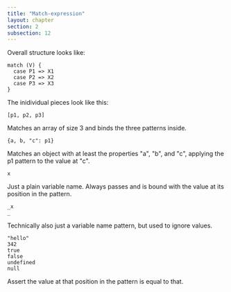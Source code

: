 ```yaml
---
title: "Match-expression"
layout: chapter
section: 2
subsection: 12
---
```


Overall structure looks like:

    match (V) {
      case P1 => X1
      case P2 => X2
      case P3 => X3
    }

The inidividual pieces look like this:

    [p1, p2, p3]

Matches an array of size 3 and binds the three patterns inside.

    {a, b, "c": p1}

Matches an object with at least the properties "a", "b", and "c", applying the p1 pattern to the value at "c".

    x

Just a plain variable name. Always passes and is bound with the value at its position in the pattern.

    _x
    _

Technically also just a variable name pattern, but used to ignore values.

    "hello"
    342
    true
    false
    undefined
    null

Assert the value at that position in the pattern is equal to that.
